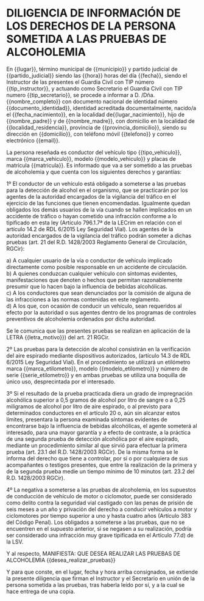 # DILIGENCIA DE INFORMACIÓN DE LOS DERECHOS DE LA PERSONA SOMETIDA A LAS PRUEBAS DE ALCOHOLEMIA 

En {{lugar}}, término municipal de {{municipio}} y partido judicial de {{partido_judicial}}   siendo las {{hora}} horas del día {{fecha}}, siendo el Instructor de las presentes el Guardia Civil con TIP número {{tip_instructor}}, y actuando como Secretario el Guardia Civil con TIP numero {{tip_secretario}}, se procede a informar a D. /Dña.  {{nombre_completo}} con documento nacional de identidad número {{documento_identidad}}, identidad acreditada documentalmente, nacido/a el {{fecha_nacimiento}}, en la localidad de{{lugar_nacimiento}}, hijo de {{nombre_padre}} y de {{nombre_madre}}, con domicilio en la localidad de {{localidad_residencia}}, provincia de {{provincia_domicilio}}, siendo su dirección  en {{domicilio}}, con teléfono móvil {{telefono}}  y correo electrónico {{email}}.

La persona reseñada es  conductor del vehículo tipo {{tipo_vehiculo}}, marca {{marca_vehiculo}}, modelo {{modelo_vehiculo}} y placas de matrícula {{matricula}}. Es informado que va a ser sometido a las pruebas de alcoholemia y que cuenta con los siguientes derechos y garantías:

1º El conductor de un vehículo está obligado a someterse a las pruebas para la detección de alcohol en el organismo, que se practicarán por los agentes de la autoridad encargados de la vigilancia del tráfico en el ejercicio de las funciones que tienen encomendadas. Igualmente quedan obligados los demás usuarios de la vía cuando se hallen implicados en un accidente de tráfico o hayan cometido una infracción conforme a lo tipificado en esta ley (Artículo 796.1.7ª de la LECrim en relación con el artículo 14.2 de RDL 6/2015 Ley Seguridad Vial). Los agentes de la autoridad encargados de la vigilancia del tráfico podrán someter a dichas pruebas (art. 21 del R.D. 1428/2003 Reglamento General de Circulación, RGCir):

a) A cualquier usuario de la vía o conductor de vehículo implicado directamente como posible responsable en un accidente de circulación.  
b) A quienes conduzcan cualquier vehículo con síntomas evidentes, manifestaciones que denoten o hechos que permitan razonablemente presumir que lo hacen bajo la influencia de bebidas alcohólicas.  
c) A los conductores que sean denunciados por la comisión de alguna de las infracciones a las normas contenidas en este reglamento.  
d) A los que, con ocasión de conducir un vehículo, sean requeridos al efecto por la autoridad o sus agentes dentro de los programas de controles preventivos de alcoholemia ordenados por dicha autoridad.  


Se le comunica que las presentes pruebas se realizan en aplicación de la LETRA {{letra_motivo}}) del art. 21 RGCir.     

2º Las pruebas para la detección de alcohol consistirán en la verificación del aire espirado mediante dispositivos autorizados, (artículo 14.3 de RDL 6/2015 Ley Seguridad Vial). En el procedimiento se utilizará un etilómetro marca {{marca_etilometro}}, modelo {{modelo_etilometro}} y número de serie {{serie_etilometro}} y en ambas pruebas se utiliza una boquilla de único uso, desprecintada por el interesado.

3º  Si el resultado de la prueba practicada diera un grado de impregnación alcohólica superior a 0,5 gramos de alcohol por litro de sangre o a 0,25 miligramos de alcohol por litro de aire espirado, o al previsto para determinados conductores en el artículo 20 o, aún sin alcanzar estos límites, presentara la persona examinada síntomas evidentes de encontrarse bajo la influencia de bebidas alcohólicas, el agente someterá al interesado, para una mayor garantía y a efecto de contraste, a la práctica de una segunda prueba de detección alcohólica por el aire espirado, mediante un procedimiento similar al que sirvió para efectuar la primera prueba (art. 23.1 del  R.D. 1428/2003  RGCir). De la misma forma se le informa del derecho que tiene a controlar, por sí o por cualquiera de sus acompañantes o testigos presentes, que entre la realización de la primera y de la segunda prueba medie un tiempo mínimo de 10 minutos (art. 23.2 del R.D. 1428/2003 RGCir).

4º La negativa a someterse a las pruebas de alcoholemia, en los supuestos de conducción de vehículo de motor o ciclomotor, puede ser considerado como delito contra la seguridad vial castigado con las penas de prisión de seis meses a un año y privación del derecho a conducir vehículos a motor y ciclomotores por tiempo superior a uno y hasta cuatro años (Artículo 383 del Código Penal). Los obligados a someterse a las pruebas, que no se encuentren en el supuesto anterior, si se negasen a su realización, podría ser considerado una infracción muy grave tipificada en el Artículo 77.d) de la LSV.



Y al respecto, MANIFIESTA:	 QUE DESEA REALIZAR LAS PRUEBAS DE ALCOHOLEMIA              	{{desea_realizar_pruebas}}


Y para que conste, en el lugar, fecha y hora arriba consignados, se extiende la presente diligencia que firman el Instructor y el Secretario en unión de la persona sometida a las pruebas, tras haberla leído por sí, y a la cual se hace entrega de una copia. 

